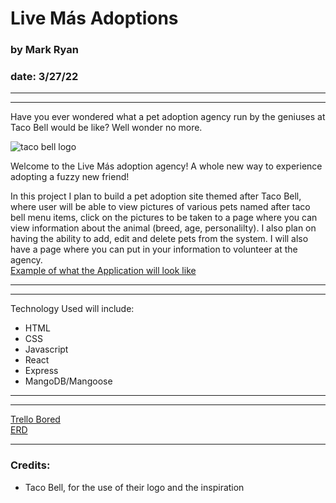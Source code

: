 # Live Más Adoptions

### by Mark Ryan
### date: 3/27/22
***
***

Have you ever wondered what a pet adoption agency run by the geniuses at Taco Bell would be like? Well wonder no more.

![taco bell logo](https://locations.tacobell.com/permanent-b0b701/assets/images/TBUS_Logo.7bd20747.svg)

Welcome to the Live Más adoption agency! A whole new way to experience adopting a fuzzy new friend!

In this project I plan to build a pet adoption site themed after Taco Bell, where user will be able to view pictures of various pets named after taco bell menu items, click on the pictures to be taken to a page where you can view information about the animal (breed, age, personalilty). I also plan on having the ability to add, edit and delete pets from the system. I will also have a page where you can put in your information to volunteer at the agency.
<br>
[Example of what the Application will look like](https://drive.google.com/file/d/1Zwe8nYT6f7SAK6u1pZsdi5Hw__BcDYEr/view)

***
***

Technology Used will include:
- HTML
- CSS
- Javascript
- React
- Express
- MangoDB/Mangoose

***
***

[Trello Bored](https://trello.com/b/AqCOhwfs/live-mas-agency) <br>
[ERD](https://drive.google.com/file/d/1---y4W1ArUAsNHLKmgcWSKrU3uLIxBd4/view?usp=sharing)

***
### Credits:
- Taco Bell, for the use of their logo and the inspiration
